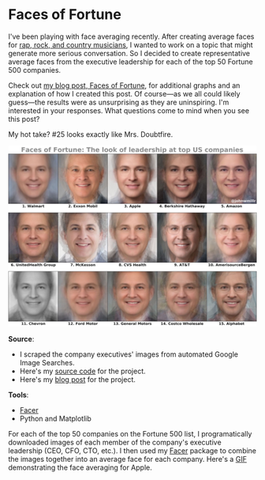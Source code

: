 # Faces of Fortune

I've been playing with face averaging recently. After creating average faces for [rap, rock, and country musicians](https://www.reddit.com/r/dataisbeautiful/comments/crxrud/the_average_faces_of_rap_rock_and_country/), I wanted to work on a topic that might generate more serious conversation. So I decided to create representative average faces from the executive leadership for each of the top 50 Fortune 500 companies.

Check out [my blog post, Faces of Fortune](https://www.johnwmillr.com/faces-of-fortune/), for additional graphs and an explanation of how I created this post. Of course—as we all could likely guess—the results were as unsurprising as they are uninspiring. I'm interested in your responses. What questions come to mind when you see this post?

My hot take? #25 looks exactly like Mrs. Doubtfire.

[![Faces 1-15](assets/Faces_01-15.jpg)](https://www.johnwmillr.com/faces-of-fortune/)

**Source**:

  - I scraped the company executives' images from automated Google Image Searches.
  - Here's my [source code](https://github.com/johnwmillr/FacesOfFortune) for the project.
  - Here's my [blog post](https://www.johnwmillr.com/faces-of-fortune/) for the project.

**Tools**:

  - [Facer](https://github.com/johnwmillr/Facer)
  - Python and Matplotlib

For each of the top 50 companies on the Fortune 500 list, I programatically downloaded images of each member of the company's executive leadership (CEO, CFO, CTO, etc.). I then used my [Facer](https://github.com/johnwmillr/Facer) package to combine the images together into an average face for each company. Here's a [GIF](https://www.johnwmillr.com/assets/images/FaceAverages/AverageFace_Apple.gif) demonstrating the face averaging for Apple.
